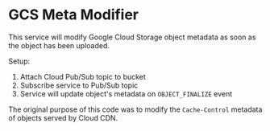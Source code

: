 # GCS Meta Modifier

This service will modify Google Cloud Storage object metadata as soon as the object has been uploaded.

Setup:

1. Attach Cloud Pub/Sub topic to bucket
2. Subscribe service to Pub/Sub topic
3. Service will update object's metadata on `OBJECT_FINALIZE` event

The original purpose of this code was to modify the `Cache-Control` metadata of objects served by Cloud CDN.
